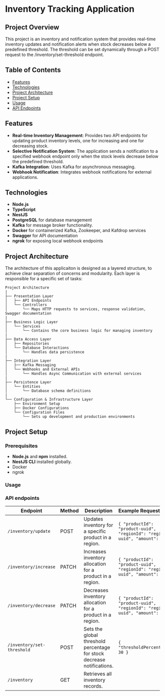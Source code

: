 # Inventory Tracking Application

## Project Overview

This project is an inventory and notification system that provides real-time inventory updates and notification alerts when stock decreases below a predefined threshold. The threshold can be set dynamically through a POST request to the /inventory/set-threshold endpoint.

## Table of Contents

- [Features](#features)
- [Technologies](#technologies)
- [Project Architecture](#project-architecture)
- [Project Setup](#setup-instructions)
- [Usage](#usage)
- [API Endpoints](#api-endpoints)

## Features
- **Real-time Inventory Management**: Provides two API endpoints for updating product inventory levels, one for increasing and one for decreasing stock.
- **Selective Notification System**: The application sends a notification to a specified webhook endpoint only when the stock levels decrease below the predefined threshold.
- **Kafka Integration**: Uses Kafka for asynchronous messaging.
- **Webhook Notification**: Integrates webhook notifications for external applications.

## Technologies

- **Node.js**
- **TypeScript**
- **NestJS**
- **PostgreSQL** for database management
- **Kafka** for message broker functionality.
- **Docker** for containerized Kafka, Zookeeper, and Kafdrop services
- **Swagger** for API documentation
- **ngrok** for exposing local webhook endpoints

## Project Architecture

The architecture of this applicaiton is designed as a layered structure, to achieve clear separation of concerns and modularity. 
Each layer is responsible for a specific set of tasks:

```
Project Architecture
|
├── Presentation Layer
│   ├── API Endpoints
│   └── Controllers
│       └── Maps HTTP requests to services, response validation, Swagger documentation
|
├── Business Logic Layer
│   └── Services
│       └── Contains the core business logic for managing inventory
|
├── Data Access Layer
│   ├── Repositories
│   └── Database Interactions
│       └── Handles data persistence
|
├── Integration Layer
│   ├── Kafka Messaging
│   └── Webhooks and External APIs
│       └── Handles Async Communication with external services
|
├── Persistence Layer
│   └── Entities
│       └── Database schema definitions
|
└── Configuration & Infrastructure Layer
    ├── Environment Setup
    ├── Docker Configurations
    └── Configuration Files
        └── Sets up development and production environments
```

## Project Setup

### Prerequisites

- **Node.js** and **npm** installed.
- **NestJS CLI** installed globally.
- Docker
- ngrok 

### Usage

### API endpoints

| Endpoint                    | Method | Description                                                            | Example Request Body                                                           |
|-----------------------------|--------|------------------------------------------------------------------------|--------------------------------------------------------------------------------|
| `/inventory/update`         | POST   | Updates inventory for a specific product in a region.                  | `{ "productId": "product-uuid", "regionId": "region-uuid", "amount": 100 }`    |
| `/inventory/increase`       | PATCH  | Increases inventory allocation for a product in a region.              | `{ "productId": "product-uuid", "regionId": "region-uuid", "amount": 20 }`     |
| `/inventory/decrease`       | PATCH  | Decreases inventory allocation for a product in a region.              | `{ "productId": "product-uuid", "regionId": "region-uuid", "amount": 10 }`     |
| `/inventory/set-threshold`  | POST   | Sets the global threshold percentage for stock decrease notifications. | `{ "thresholdPercentage": 30 }`                                                |
| `/inventory`                | GET    | Retrieves all inventory records.                                       |                                                                                |

